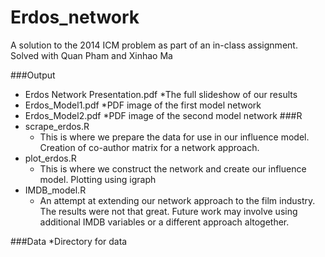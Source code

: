 # Erdos_network
A solution to the 2014 ICM problem as part of an in-class assignment. Solved with Quan Pham and Xinhao Ma

###Output
* Erdos Network Presentation.pdf
  *The full slideshow of our results
* Erdos_Model1.pdf
  *PDF image of the first model network
* Erdos_Model2.pdf
  *PDF image of the second model network
###R
* scrape_erdos.R
  * This is where we prepare the data for use in our influence model. Creation of co-author matrix for a network approach.
* plot_erdos.R
  * This is where we construct the network and create our influence model. Plotting using igraph
* IMDB_model.R
  * An attempt at extending our network approach to the film industry. The results were not that great. Future work may involve using additional IMDB variables or a different approach altogether.

###Data 
*Directory for data